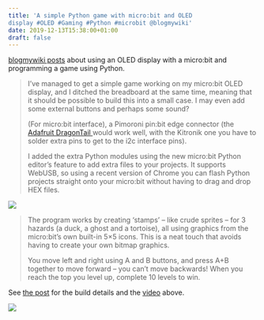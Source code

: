 ```yaml
---
title: 'A simple Python game with micro:bit and OLED
display #OLED #Gaming #Python #microbit @blogmywiki'
date: 2019-12-13T15:38:00+01:00
draft: false
---
```


[blogmywiki posts](http://www.suppertime.co.uk/blogmywiki/2019/11/python-game-microbit-oled/) about using an OLED display with a micro:bit and programming a game using Python.

> I’ve managed to get a simple game working on my micro:bit OLED display, and I ditched the breadboard at the same time, meaning that it should be possible to build this into a small case. I may even add some external buttons and perhaps some sound?
> 
> (For micro:bit interface), a Pimoroni pin:bit edge connector (the [Adafruit DragonTail ](https://www.adafruit.com/product/3695)would work well, with the Kitronik one you have to solder extra pins to get to the i2c interface pins).
> 
> I added the extra Python modules using the new micro:bit Python editor’s feature to add extra files to your projects. It supports WebUSB, so using a recent version of Chrome you can flash Python projects straight onto your micro:bit without having to drag and drop HEX files.

![](https://cdn-blog.adafruit.com/uploads/2019/12/Untitled-40.png)

> The program works by creating ‘stamps’ – like crude sprites – for 3 hazards (a duck, a ghost and a tortoise), all using graphics from the micro:bit’s own built-in 5×5 icons. This is a neat touch that avoids having to create your own bitmap graphics.
> 
> You move left and right using A and B buttons, and press A+B together to move forward – you can’t move backwards! When you reach the top you level up, complete 10 levels to win.

See [the post](http://www.suppertime.co.uk/blogmywiki/2019/11/python-game-microbit-oled/) for the build details and the [video](https://youtu.be/82gQ105goaQ) above.

![](http://www.suppertime.co.uk/blogmywiki/wp-content/uploads/2019/11/vlcsnap-2019-11-25-07h49m05s155-1024x576.png)
